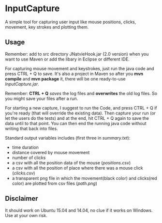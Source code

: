 InputCapture
============

A simple tool for capturing user input like mouse positions, clicks, movement, key strokes and plotting them.

## Usage

Remember: add to src directory JNatvieHook.jar (2.0 version) when you want to use Maven or add the libary in Eclipse or different IDE.

For capturing mouse movement and keystrokes, just run the java code and press CTRL + Q to save.
It's also a project in Maven so after you **mvn compile** and **mvn package** it, there will be one ready-to-use *InputCapture.jar*.

Remember: **CTRL + Q** _saves_ the log files and **overwrites** the old log files. So you might save your files after a run.

For starting a new capture, I suggest to run the Code, and press CTRL + Q if you're ready (that will override the existing data). Then capture your run (or let the users do the tests) and at the end, hit CTRL + Q again to save the data until to that point. You can then end the running java code without writing that back into files.

Standard output variables includes (first three in *summary.txt*):

* time duration
* distance covered by mouse movement
* number of clicks
* a csv with all the position data of the mouse (*positions.csv*)
* a csv with all the position of place where there was a mouse click (*clicks.csv*)
* a transparent png file in which the movement(black color) and clicks(red color) are plotted from csv files (*path.png*) 

## Disclaimer
It should work on Ubuntu 15.04 and 14.04, no clue if it works on Windows. Use at your own risk.
